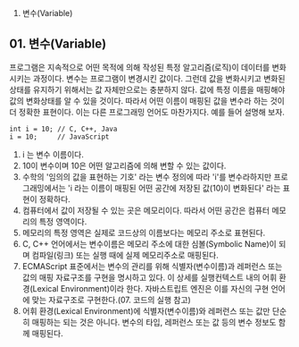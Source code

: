01. 변수(Variable)

## 01\. 변수(Variable)

 프로그램은 지속적으로 어떤 목적에 의해 작성된 특정 알고리즘(로직)이 데이터를 변화시키는 과정이다. 변수는 프로그램이 변경시킨 값이다. 그런데 값을 변화시키고 변화된 상태를 유지하기 위해서는 값 자체만으로는 충분하지 않다. 값에 특정 이름을 매핑해야 값의 변화상태를 알 수 있을 것이다. 따라서 어떤 이름이 매핑된 값을 변수라 하는 것이 더 정확한 표현이다. 이는 다른 프로그래밍 언어도 마찬가지다. 예를 들어 설명해 보자.

```
int i = 10; // C, C++, Java 
i = 10;     // JavaScript
```

1.  i 는 변수 이름이다.
2.  10이 변수이며 10은 어떤 알고리즘에 의해 변할 수 있는 값이다.
3.  수학의 '임의의 값을 표현하는 기호' 라는 변수 정의에 따라 'i'를 변수라하지만 프로그래밍에서는 'i 라는 이름이 매핑된 어떤 공간에 저장된 값(10)이 변화된다' 라는 표현이 정확하다.
4.  컴퓨터에서 값이 저장될 수 있는 곳은 메모리이다. 따라서 어떤 공간은 컴퓨터 메모리의 특정 영역이다.
5.  메모리의 특정 영역은 실제로 코드상의 이름보다는 메모리 주소로 표현된다.
6.  C, C++ 언어에서는 변수이름은 메모리 주소에 대한 심볼(Symbolic Name)이 되며 컴파일(링크) 또는 실행 때에 실제 메모리주소로 매핑된다.
7.  ECMAScript 표준에서는 변수의 관리를 위해 식별자(변수이름)과 레퍼런스 또는 값의 매핑 자료구조를 구현을 명시하고 있다. 이 상세를 실행컨텍스트 내의 어휘 환경(Lexical Environment)이라 한다. 자바스트립트 엔진은 이를 자신의 구현 언어에 맞는 자료구조로 구현한다.(07. 코드의 실행 참고)
8.  어휘 환경(Lexical Environment)에 식별자(변수이름)와 레퍼런스 또는 값만 단순히 매핑하는 되는 것은 아니다. 변수의 타입, 레퍼런스 또는 값 등의 변수 정보도 함께 매핑된다.